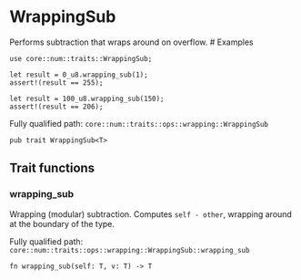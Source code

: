 # WrappingSub

Performs subtraction that wraps around on overflow.  # Examples
```cairo
use core::num::traits::WrappingSub;

let result = 0_u8.wrapping_sub(1);
assert!(result == 255);

let result = 100_u8.wrapping_sub(150);
assert!(result == 206);
```

Fully qualified path: `core::num::traits::ops::wrapping::WrappingSub`

<pre><code class="language-rust">pub trait WrappingSub&lt;T&gt;</code></pre>

## Trait functions

### wrapping_sub

Wrapping (modular) subtraction. Computes `self - other`, wrapping around at the boundary of the type.

Fully qualified path: `core::num::traits::ops::wrapping::WrappingSub::wrapping_sub`

<pre><code class="language-rust">fn wrapping_sub(self: T, v: T) -&gt; T</code></pre>


